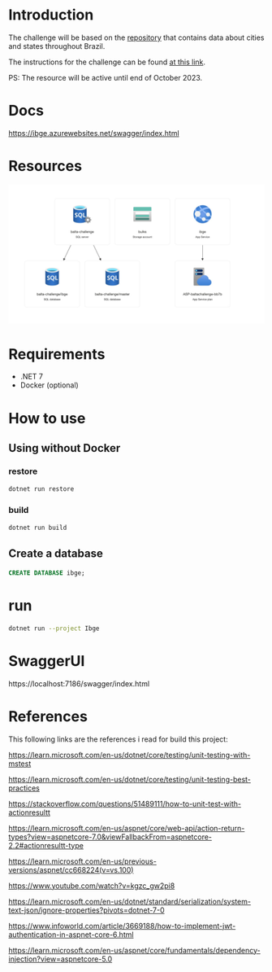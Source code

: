 ﻿# Introduction

The challenge will be based on the [repository](https://github.com/andrebaltieri/ibge/tree/main) that contains data about cities and states throughout Brazil.

The instructions for the challenge can be found [at this link](https://baltaio.blob.core.windows.net/temp/desafio-dotnet/01-sobre.pdf).

PS: The resource will be active until end of October 2023.

# Docs

https://ibge.azurewebsites.net/swagger/index.html

# Resources

<img src="./.assets/resources.jpg" />

# Requirements

- .NET 7
- Docker (optional)

# How to use

## Using without Docker

### restore

```bash
dotnet run restore
```

### build

```bash
dotnet run build
```


## Create a database

```sql
CREATE DATABASE ibge;
```

# run

```bash
dotnet run --project Ibge
```

# SwaggerUI

https://localhost:7186/swagger/index.html


# References

This following links are the references i read for build this project:

https://learn.microsoft.com/en-us/dotnet/core/testing/unit-testing-with-mstest

https://learn.microsoft.com/en-us/dotnet/core/testing/unit-testing-best-practices

https://stackoverflow.com/questions/51489111/how-to-unit-test-with-actionresultt

https://learn.microsoft.com/en-us/aspnet/core/web-api/action-return-types?view=aspnetcore-7.0&viewFallbackFrom=aspnetcore-2.2#actionresultt-type

https://learn.microsoft.com/en-us/previous-versions/aspnet/cc668224(v=vs.100)

https://www.youtube.com/watch?v=kgzc_gw2pi8

https://learn.microsoft.com/en-us/dotnet/standard/serialization/system-text-json/ignore-properties?pivots=dotnet-7-0

https://www.infoworld.com/article/3669188/how-to-implement-jwt-authentication-in-aspnet-core-6.html

https://learn.microsoft.com/en-us/aspnet/core/fundamentals/dependency-injection?view=aspnetcore-5.0
